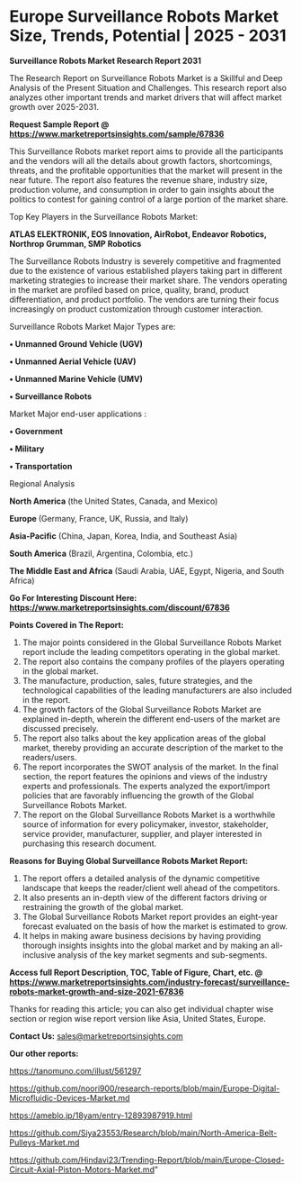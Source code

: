 # Europe Surveillance Robots Market Size, Trends, Potential | 2025 - 2031

<strong>Surveillance Robots Market Research Report 2031</strong>

The Research Report on Surveillance Robots Market is a Skillful and Deep Analysis of the Present Situation and Challenges. This research report also analyzes other important trends and market drivers that will affect market growth over 2025-2031.

<strong>Request Sample Report @ <a href=https://www.marketreportsinsights.com/sample/67836>https://www.marketreportsinsights.com/sample/67836</a></strong>

This Surveillance Robots market report aims to provide all the participants and the vendors will all the details about growth factors, shortcomings, threats, and the profitable opportunities that the market will present in the near future. The report also features the revenue share, industry size, production volume, and consumption in order to gain insights about the politics to contest for gaining control of a large portion of the market share.

Top Key Players in the Surveillance Robots Market:

<strong>ATLAS ELEKTRONIK, EOS Innovation, AirRobot, Endeavor Robotics, Northrop Grumman, SMP Robotics</strong>

The Surveillance Robots Industry is severely competitive and fragmented due to the existence of various established players taking part in different marketing strategies to increase their market share. The vendors operating in the market are profiled based on price, quality, brand, product differentiation, and product portfolio. The vendors are turning their focus increasingly on product customization through customer interaction.

Surveillance Robots Market Major Types are:

<strong>• Unmanned Ground Vehicle (UGV)

• Unmanned Aerial Vehicle (UAV)

• Unmanned Marine Vehicle (UMV)

• Surveillance Robots</strong>

Market Major end-user applications :

<strong>• Government

• Military

• Transportation</strong>

Regional Analysis

</u><strong><b>North America</b></strong> (the United States, Canada, and Mexico)

<strong><b>Europe </b></strong>(Germany, France, UK, Russia, and Italy)

<strong><b>Asia-Pacific</b></strong> (China, Japan, Korea, India, and Southeast Asia)

<strong><b>South America</b></strong> (Brazil, Argentina, Colombia, etc.)

<strong><b>The Middle East and Africa</b></strong> (Saudi Arabia, UAE, Egypt, Nigeria, and South Africa)

<strong>Go For Interesting Discount Here: <a href=https://www.marketreportsinsights.com/discount/67836>https://www.marketreportsinsights.com/discount/67836</a></strong>

<strong>Points Covered in The Report:</strong>
<ol>
  <li>The major points considered in the Global Surveillance Robots Market report include the leading competitors operating in the global market.</li>
  <li>The report also contains the company profiles of the players operating in the global market.</li>
  <li>The manufacture, production, sales, future strategies, and the technological capabilities of the leading manufacturers are also included in the report.</li>
  <li>The growth factors of the Global Surveillance Robots Market are explained in-depth, wherein the different end-users of the market are discussed precisely.</li>
  <li>The report also talks about the key application areas of the global market, thereby providing an accurate description of the market to the readers/users.</li>
  <li>The report incorporates the SWOT analysis of the market. In the final section, the report features the opinions and views of the industry experts and professionals. The experts analyzed the export/import policies that are favorably influencing the growth of the Global Surveillance Robots Market.</li>
  <li>The report on the Global Surveillance Robots Market is a worthwhile source of information for every policymaker, investor, stakeholder, service provider, manufacturer, supplier, and player interested in purchasing this research document.</li>
</ol>
<strong>Reasons for Buying Global Surveillance Robots Market Report:</strong>

<ol>
  <li>The report offers a detailed analysis of the dynamic competitive landscape that keeps the reader/client well ahead of the competitors.</li>
  <li>It also presents an in-depth view of the different factors driving or restraining the growth of the global market.</li>
  <li>The Global Surveillance Robots Market report provides an eight-year forecast evaluated on the basis of how the market is estimated to grow.</li>
  <li>It helps in making aware business decisions by having providing thorough insights insights into the global market and by making an all-inclusive analysis of the key market segments and sub-segments.</li>
</ol>
<strong>Access full Report Description, TOC, Table of Figure, Chart, etc. @ <a href=https://www.marketreportsinsights.com/industry-forecast/surveillance-robots-market-growth-and-size-2021-67836>https://www.marketreportsinsights.com/industry-forecast/surveillance-robots-market-growth-and-size-2021-67836</a></strong>


Thanks for reading this article; you can also get individual chapter wise section or region wise report version like Asia, United States, Europe.

<strong>Contact Us:</strong>
sales@marketreportsinsights.com

<strong>Our other reports:</strong>

<a href=https://tanomuno.com/illust/561297>https://tanomuno.com/illust/561297</a>

<a href=https://github.com/noori900/research-reports/blob/main/Europe-Digital-Microfluidic-Devices-Market.md>https://github.com/noori900/research-reports/blob/main/Europe-Digital-Microfluidic-Devices-Market.md</a>

<a href=https://ameblo.jp/18yam/entry-12893987919.html>https://ameblo.jp/18yam/entry-12893987919.html</a>

<a href=https://github.com/Siya23553/Research/blob/main/North-America-Belt-Pulleys-Market.md>https://github.com/Siya23553/Research/blob/main/North-America-Belt-Pulleys-Market.md</a>

<a href=https://github.com/Hindavi23/Trending-Report/blob/main/Europe-Closed-Circuit-Axial-Piston-Motors-Market.md>https://github.com/Hindavi23/Trending-Report/blob/main/Europe-Closed-Circuit-Axial-Piston-Motors-Market.md</a>"
